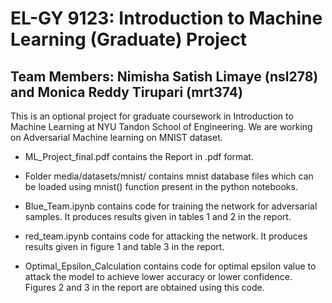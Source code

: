 # EL-GY 9123: Introduction to Machine Learning (Graduate) Project
## Team Members: Nimisha Satish Limaye (nsl278) and Monica Reddy Tirupari (mrt374)

This is an optional project for graduate coursework in Introduction to Machine Learning at NYU Tandon School of Engineering. We are working on Adversarial Machine learning on MNIST dataset.

- ML_Project_final.pdf contains the Report in .pdf format.

- Folder media/datasets/mnist/ contains mnist database files which can be loaded using mnist() function present in the python notebooks.

- Blue_Team.ipynb contains code for training the network for adversarial samples. It produces results given in tables 1 and 2 in the report.

- red_team.ipynb contains code for attacking the network. It produces results given in figure 1 and table 3 in the report.

- Optimal_Epsilon_Calculation contains code for optimal epsilon value to attack the model to achieve lower accuracy or lower confidence. Figures 2 and 3 in the report are obtained using this code.
